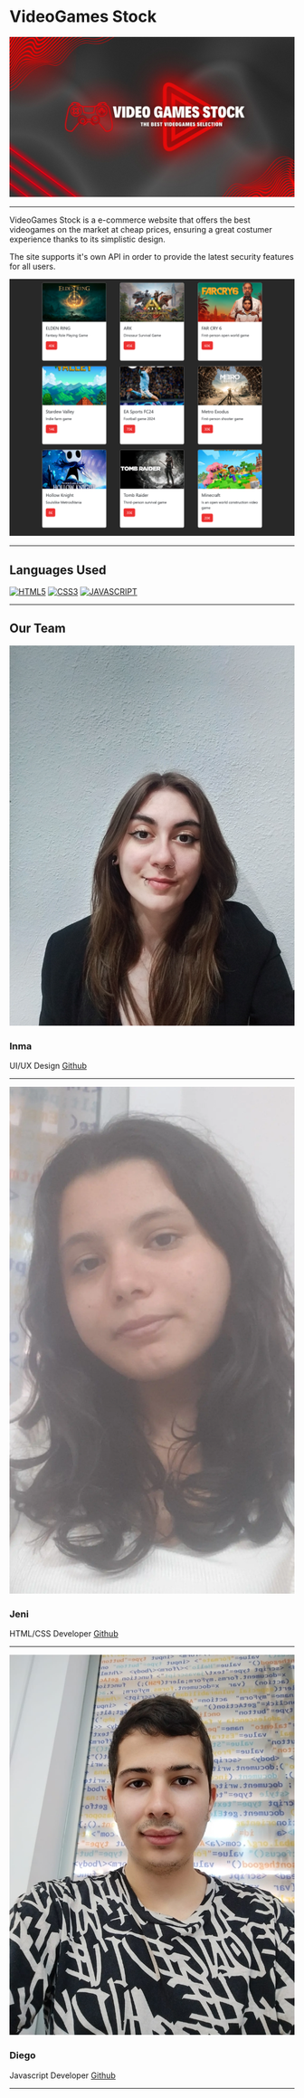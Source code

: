 # VideoGames Stock

![Banner](img/banner.jpg)

---

VideoGames Stock is a e-commerce website that offers the best videogames on the market at cheap prices, ensuring a great costumer experience thanks to its simplistic design.

The site supports it's own API in order to provide the latest security features for all users.

![API](img/apiExample.png)

---

## Languages Used

<a href='https://github.com/shivamkapasia0' target="_blank"><img alt='HTML5' src='https://img.shields.io/badge/HTML5-100000?style=for-the-badge&logo=HTML5&logoColor=white&labelColor=FF8102&color=FF8102'/></a>
<a href='https://github.com/shivamkapasia0' target="_blank"><img alt='CSS3' src='https://img.shields.io/badge/CSS3-100000?style=for-the-badge&logo=CSS3&logoColor=white&labelColor=1B91FF&color=1B91FF'/></a>
<a href='https://github.com/shivamkapasia0' target="_blank"><img alt='JAVASCRIPT' src='https://img.shields.io/badge/JAVASCRIPT-100000?style=for-the-badge&logo=JAVASCRIPT&logoColor=000000&labelColor=FFF700&color=FFF700'/></a>

---

## Our Team

![inma](img/inma.jpg)

### Inma

UI/UX Design
[Github](https://github.com/Inma0711)

---

![Jeni](img/jeni.webp)

### Jeni

HTML/CSS Developer
[Github](https://github.com/soyJenifer)

---

![Diego](img/diego.jpg)

### Diego

Javascript Developer
[Github](https://github.com/DinGo21)

---



